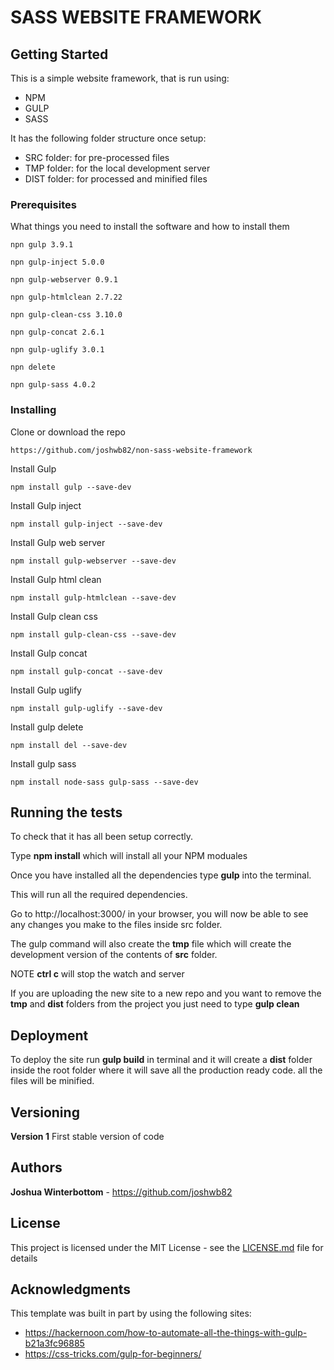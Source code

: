 # SASS WEBSITE FRAMEWORK



## Getting Started

This is a simple website framework, that is run using: 
* NPM 
* GULP
* SASS

It has the following folder structure once setup:

* SRC folder: for pre-processed files 
* TMP folder: for the local development server
* DIST folder: for processed and minified files


### Prerequisites

What things you need to install the software and how to install them

```
npn gulp 3.9.1
```

```
npn gulp-inject 5.0.0
```

```
npn gulp-webserver 0.9.1
```

```
npn gulp-htmlclean 2.7.22
```

```
npn gulp-clean-css 3.10.0
```

```
npn gulp-concat 2.6.1
```

```
npn gulp-uglify 3.0.1
```

```
npn delete
```

```
npn gulp-sass 4.0.2
```



### Installing

Clone or download the repo

```
https://github.com/joshwb82/non-sass-website-framework
```

Install Gulp

```
npm install gulp --save-dev
```

Install Gulp inject

```
npm install gulp-inject --save-dev
```

Install Gulp web server

```
npm install gulp-webserver --save-dev
```

Install Gulp html clean

```
npm install gulp-htmlclean --save-dev
```

Install Gulp clean css

```
npm install gulp-clean-css --save-dev
```

Install Gulp concat

```
npm install gulp-concat --save-dev
```

Install Gulp uglify

```
npm install gulp-uglify --save-dev
```

Install gulp delete

```
npm install del --save-dev
```

Install gulp sass

```
npm install node-sass gulp-sass --save-dev
```


## Running the tests

To check that it has all been setup correctly. 

Type **npm install** which will install all your NPM moduales

Once you have installed all the dependencies type **gulp** into the terminal.

This will run all the required dependencies.

Go to http://localhost:3000/ in your browser, you will now be able to see any changes you make to the files inside src folder.

The gulp command will also create the **tmp** file which will create the development version of the contents of **src** folder.

NOTE
**ctrl c** will stop the watch and server

If you are uploading the new site to a new repo and you want to remove the **tmp** and **dist** folders from the project you just need to type **gulp clean**  


## Deployment

To deploy the site run **gulp build** in terminal and it will create a **dist** folder inside the root folder where it will save all the production ready code. all the files will be minified.


## Versioning

**Version 1**
First stable version of code


## Authors

**Joshua Winterbottom** - https://github.com/joshwb82


## License

This project is licensed under the MIT License - see the [LICENSE.md](LICENSE.md) file for details


## Acknowledgments

This template was built in part by using the following sites:
* https://hackernoon.com/how-to-automate-all-the-things-with-gulp-b21a3fc96885
* https://css-tricks.com/gulp-for-beginners/  

